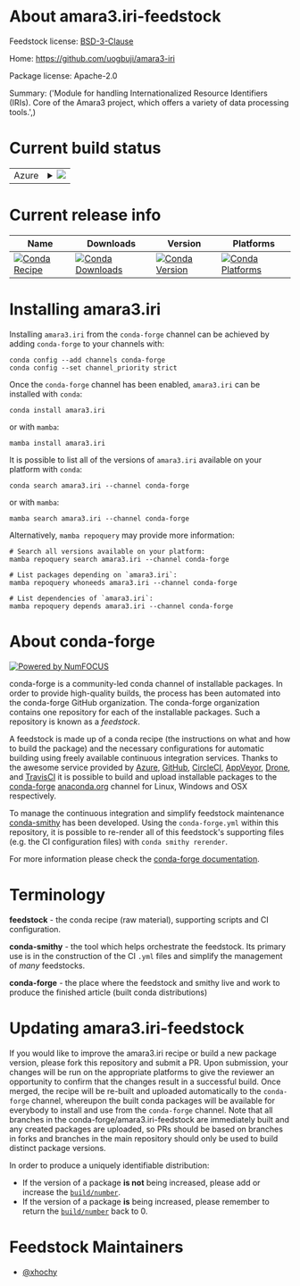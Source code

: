About amara3.iri-feedstock
==========================

Feedstock license: [BSD-3-Clause](https://github.com/conda-forge/amara3.iri-feedstock/blob/main/LICENSE.txt)

Home: https://github.com/uogbuji/amara3-iri

Package license: Apache-2.0

Summary: ('Module for handling Internationalized Resource Identifiers (IRIs). Core of the Amara3 project, which offers a variety of data processing tools.',)

Current build status
====================


<table>
    
  <tr>
    <td>Azure</td>
    <td>
      <details>
        <summary>
          <a href="https://dev.azure.com/conda-forge/feedstock-builds/_build/latest?definitionId=22267&branchName=main">
            <img src="https://dev.azure.com/conda-forge/feedstock-builds/_apis/build/status/amara3.iri-feedstock?branchName=main">
          </a>
        </summary>
        <table>
          <thead><tr><th>Variant</th><th>Status</th></tr></thead>
          <tbody><tr>
              <td>linux_64_python3.10.____cpython</td>
              <td>
                <a href="https://dev.azure.com/conda-forge/feedstock-builds/_build/latest?definitionId=22267&branchName=main">
                  <img src="https://dev.azure.com/conda-forge/feedstock-builds/_apis/build/status/amara3.iri-feedstock?branchName=main&jobName=linux&configuration=linux%20linux_64_python3.10.____cpython" alt="variant">
                </a>
              </td>
            </tr><tr>
              <td>linux_64_python3.11.____cpython</td>
              <td>
                <a href="https://dev.azure.com/conda-forge/feedstock-builds/_build/latest?definitionId=22267&branchName=main">
                  <img src="https://dev.azure.com/conda-forge/feedstock-builds/_apis/build/status/amara3.iri-feedstock?branchName=main&jobName=linux&configuration=linux%20linux_64_python3.11.____cpython" alt="variant">
                </a>
              </td>
            </tr><tr>
              <td>linux_64_python3.12.____cpython</td>
              <td>
                <a href="https://dev.azure.com/conda-forge/feedstock-builds/_build/latest?definitionId=22267&branchName=main">
                  <img src="https://dev.azure.com/conda-forge/feedstock-builds/_apis/build/status/amara3.iri-feedstock?branchName=main&jobName=linux&configuration=linux%20linux_64_python3.12.____cpython" alt="variant">
                </a>
              </td>
            </tr><tr>
              <td>linux_64_python3.8.____cpython</td>
              <td>
                <a href="https://dev.azure.com/conda-forge/feedstock-builds/_build/latest?definitionId=22267&branchName=main">
                  <img src="https://dev.azure.com/conda-forge/feedstock-builds/_apis/build/status/amara3.iri-feedstock?branchName=main&jobName=linux&configuration=linux%20linux_64_python3.8.____cpython" alt="variant">
                </a>
              </td>
            </tr><tr>
              <td>linux_64_python3.9.____73_pypy</td>
              <td>
                <a href="https://dev.azure.com/conda-forge/feedstock-builds/_build/latest?definitionId=22267&branchName=main">
                  <img src="https://dev.azure.com/conda-forge/feedstock-builds/_apis/build/status/amara3.iri-feedstock?branchName=main&jobName=linux&configuration=linux%20linux_64_python3.9.____73_pypy" alt="variant">
                </a>
              </td>
            </tr><tr>
              <td>linux_64_python3.9.____cpython</td>
              <td>
                <a href="https://dev.azure.com/conda-forge/feedstock-builds/_build/latest?definitionId=22267&branchName=main">
                  <img src="https://dev.azure.com/conda-forge/feedstock-builds/_apis/build/status/amara3.iri-feedstock?branchName=main&jobName=linux&configuration=linux%20linux_64_python3.9.____cpython" alt="variant">
                </a>
              </td>
            </tr><tr>
              <td>osx_64_python3.10.____cpython</td>
              <td>
                <a href="https://dev.azure.com/conda-forge/feedstock-builds/_build/latest?definitionId=22267&branchName=main">
                  <img src="https://dev.azure.com/conda-forge/feedstock-builds/_apis/build/status/amara3.iri-feedstock?branchName=main&jobName=osx&configuration=osx%20osx_64_python3.10.____cpython" alt="variant">
                </a>
              </td>
            </tr><tr>
              <td>osx_64_python3.11.____cpython</td>
              <td>
                <a href="https://dev.azure.com/conda-forge/feedstock-builds/_build/latest?definitionId=22267&branchName=main">
                  <img src="https://dev.azure.com/conda-forge/feedstock-builds/_apis/build/status/amara3.iri-feedstock?branchName=main&jobName=osx&configuration=osx%20osx_64_python3.11.____cpython" alt="variant">
                </a>
              </td>
            </tr><tr>
              <td>osx_64_python3.12.____cpython</td>
              <td>
                <a href="https://dev.azure.com/conda-forge/feedstock-builds/_build/latest?definitionId=22267&branchName=main">
                  <img src="https://dev.azure.com/conda-forge/feedstock-builds/_apis/build/status/amara3.iri-feedstock?branchName=main&jobName=osx&configuration=osx%20osx_64_python3.12.____cpython" alt="variant">
                </a>
              </td>
            </tr><tr>
              <td>osx_64_python3.8.____cpython</td>
              <td>
                <a href="https://dev.azure.com/conda-forge/feedstock-builds/_build/latest?definitionId=22267&branchName=main">
                  <img src="https://dev.azure.com/conda-forge/feedstock-builds/_apis/build/status/amara3.iri-feedstock?branchName=main&jobName=osx&configuration=osx%20osx_64_python3.8.____cpython" alt="variant">
                </a>
              </td>
            </tr><tr>
              <td>osx_64_python3.9.____73_pypy</td>
              <td>
                <a href="https://dev.azure.com/conda-forge/feedstock-builds/_build/latest?definitionId=22267&branchName=main">
                  <img src="https://dev.azure.com/conda-forge/feedstock-builds/_apis/build/status/amara3.iri-feedstock?branchName=main&jobName=osx&configuration=osx%20osx_64_python3.9.____73_pypy" alt="variant">
                </a>
              </td>
            </tr><tr>
              <td>osx_64_python3.9.____cpython</td>
              <td>
                <a href="https://dev.azure.com/conda-forge/feedstock-builds/_build/latest?definitionId=22267&branchName=main">
                  <img src="https://dev.azure.com/conda-forge/feedstock-builds/_apis/build/status/amara3.iri-feedstock?branchName=main&jobName=osx&configuration=osx%20osx_64_python3.9.____cpython" alt="variant">
                </a>
              </td>
            </tr><tr>
              <td>win_64_python3.10.____cpython</td>
              <td>
                <a href="https://dev.azure.com/conda-forge/feedstock-builds/_build/latest?definitionId=22267&branchName=main">
                  <img src="https://dev.azure.com/conda-forge/feedstock-builds/_apis/build/status/amara3.iri-feedstock?branchName=main&jobName=win&configuration=win%20win_64_python3.10.____cpython" alt="variant">
                </a>
              </td>
            </tr><tr>
              <td>win_64_python3.11.____cpython</td>
              <td>
                <a href="https://dev.azure.com/conda-forge/feedstock-builds/_build/latest?definitionId=22267&branchName=main">
                  <img src="https://dev.azure.com/conda-forge/feedstock-builds/_apis/build/status/amara3.iri-feedstock?branchName=main&jobName=win&configuration=win%20win_64_python3.11.____cpython" alt="variant">
                </a>
              </td>
            </tr><tr>
              <td>win_64_python3.12.____cpython</td>
              <td>
                <a href="https://dev.azure.com/conda-forge/feedstock-builds/_build/latest?definitionId=22267&branchName=main">
                  <img src="https://dev.azure.com/conda-forge/feedstock-builds/_apis/build/status/amara3.iri-feedstock?branchName=main&jobName=win&configuration=win%20win_64_python3.12.____cpython" alt="variant">
                </a>
              </td>
            </tr><tr>
              <td>win_64_python3.8.____cpython</td>
              <td>
                <a href="https://dev.azure.com/conda-forge/feedstock-builds/_build/latest?definitionId=22267&branchName=main">
                  <img src="https://dev.azure.com/conda-forge/feedstock-builds/_apis/build/status/amara3.iri-feedstock?branchName=main&jobName=win&configuration=win%20win_64_python3.8.____cpython" alt="variant">
                </a>
              </td>
            </tr><tr>
              <td>win_64_python3.9.____73_pypy</td>
              <td>
                <a href="https://dev.azure.com/conda-forge/feedstock-builds/_build/latest?definitionId=22267&branchName=main">
                  <img src="https://dev.azure.com/conda-forge/feedstock-builds/_apis/build/status/amara3.iri-feedstock?branchName=main&jobName=win&configuration=win%20win_64_python3.9.____73_pypy" alt="variant">
                </a>
              </td>
            </tr><tr>
              <td>win_64_python3.9.____cpython</td>
              <td>
                <a href="https://dev.azure.com/conda-forge/feedstock-builds/_build/latest?definitionId=22267&branchName=main">
                  <img src="https://dev.azure.com/conda-forge/feedstock-builds/_apis/build/status/amara3.iri-feedstock?branchName=main&jobName=win&configuration=win%20win_64_python3.9.____cpython" alt="variant">
                </a>
              </td>
            </tr>
          </tbody>
        </table>
      </details>
    </td>
  </tr>
</table>

Current release info
====================

| Name | Downloads | Version | Platforms |
| --- | --- | --- | --- |
| [![Conda Recipe](https://img.shields.io/badge/recipe-amara3.iri-green.svg)](https://anaconda.org/conda-forge/amara3.iri) | [![Conda Downloads](https://img.shields.io/conda/dn/conda-forge/amara3.iri.svg)](https://anaconda.org/conda-forge/amara3.iri) | [![Conda Version](https://img.shields.io/conda/vn/conda-forge/amara3.iri.svg)](https://anaconda.org/conda-forge/amara3.iri) | [![Conda Platforms](https://img.shields.io/conda/pn/conda-forge/amara3.iri.svg)](https://anaconda.org/conda-forge/amara3.iri) |

Installing amara3.iri
=====================

Installing `amara3.iri` from the `conda-forge` channel can be achieved by adding `conda-forge` to your channels with:

```
conda config --add channels conda-forge
conda config --set channel_priority strict
```

Once the `conda-forge` channel has been enabled, `amara3.iri` can be installed with `conda`:

```
conda install amara3.iri
```

or with `mamba`:

```
mamba install amara3.iri
```

It is possible to list all of the versions of `amara3.iri` available on your platform with `conda`:

```
conda search amara3.iri --channel conda-forge
```

or with `mamba`:

```
mamba search amara3.iri --channel conda-forge
```

Alternatively, `mamba repoquery` may provide more information:

```
# Search all versions available on your platform:
mamba repoquery search amara3.iri --channel conda-forge

# List packages depending on `amara3.iri`:
mamba repoquery whoneeds amara3.iri --channel conda-forge

# List dependencies of `amara3.iri`:
mamba repoquery depends amara3.iri --channel conda-forge
```


About conda-forge
=================

[![Powered by
NumFOCUS](https://img.shields.io/badge/powered%20by-NumFOCUS-orange.svg?style=flat&colorA=E1523D&colorB=007D8A)](https://numfocus.org)

conda-forge is a community-led conda channel of installable packages.
In order to provide high-quality builds, the process has been automated into the
conda-forge GitHub organization. The conda-forge organization contains one repository
for each of the installable packages. Such a repository is known as a *feedstock*.

A feedstock is made up of a conda recipe (the instructions on what and how to build
the package) and the necessary configurations for automatic building using freely
available continuous integration services. Thanks to the awesome service provided by
[Azure](https://azure.microsoft.com/en-us/services/devops/), [GitHub](https://github.com/),
[CircleCI](https://circleci.com/), [AppVeyor](https://www.appveyor.com/),
[Drone](https://cloud.drone.io/welcome), and [TravisCI](https://travis-ci.com/)
it is possible to build and upload installable packages to the
[conda-forge](https://anaconda.org/conda-forge) [anaconda.org](https://anaconda.org/)
channel for Linux, Windows and OSX respectively.

To manage the continuous integration and simplify feedstock maintenance
[conda-smithy](https://github.com/conda-forge/conda-smithy) has been developed.
Using the ``conda-forge.yml`` within this repository, it is possible to re-render all of
this feedstock's supporting files (e.g. the CI configuration files) with ``conda smithy rerender``.

For more information please check the [conda-forge documentation](https://conda-forge.org/docs/).

Terminology
===========

**feedstock** - the conda recipe (raw material), supporting scripts and CI configuration.

**conda-smithy** - the tool which helps orchestrate the feedstock.
                   Its primary use is in the construction of the CI ``.yml`` files
                   and simplify the management of *many* feedstocks.

**conda-forge** - the place where the feedstock and smithy live and work to
                  produce the finished article (built conda distributions)


Updating amara3.iri-feedstock
=============================

If you would like to improve the amara3.iri recipe or build a new
package version, please fork this repository and submit a PR. Upon submission,
your changes will be run on the appropriate platforms to give the reviewer an
opportunity to confirm that the changes result in a successful build. Once
merged, the recipe will be re-built and uploaded automatically to the
`conda-forge` channel, whereupon the built conda packages will be available for
everybody to install and use from the `conda-forge` channel.
Note that all branches in the conda-forge/amara3.iri-feedstock are
immediately built and any created packages are uploaded, so PRs should be based
on branches in forks and branches in the main repository should only be used to
build distinct package versions.

In order to produce a uniquely identifiable distribution:
 * If the version of a package **is not** being increased, please add or increase
   the [``build/number``](https://docs.conda.io/projects/conda-build/en/latest/resources/define-metadata.html#build-number-and-string).
 * If the version of a package **is** being increased, please remember to return
   the [``build/number``](https://docs.conda.io/projects/conda-build/en/latest/resources/define-metadata.html#build-number-and-string)
   back to 0.

Feedstock Maintainers
=====================

* [@xhochy](https://github.com/xhochy/)

